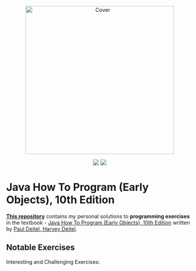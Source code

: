 <p align="center">
  <a href="https://www.pearson.com/us/higher-education/product/Deitel-Java-How-To-Program-Early-Objects-10th-Edition/9780133807806.html">
    <img src="https://www.pearsonhighered.com/assets/bigcovers/0/1/3/3/0133807800.jpg" height="400" title="Cover" alt="Cover">
  </a>
</p>
<p align="center">
<img src="https://img.shields.io/badge/In%20Progress-Chapter3-yellow.svg" />
  <img src="https://img.shields.io/badge/Made%20With-Java 8-red.svg" />
</p>



# Java How To Program (Early Objects), 10th Edition

**[This repository](https://github.com/Alex-Golub/Java-How-to-Program-10Edition-Early-Objects-Solutions)** 
contains my personal solutions to **programming exercises** in the textbook - 
[Java How To Program (Early Objects), 10th Edition](https://www.pearson.com/us/higher-education/product/Deitel-Java-How-To-Program-Early-Objects-10th-Edition/9780133807806.html) 
written by [Paul Deitel, Harvey Deitel](https://media.pearsoncmg.com/bc/abp/cs-resources/products/series.html#series,series=Deitel).


## Notable Exercises
Interesting and Challenging Exercises:

   